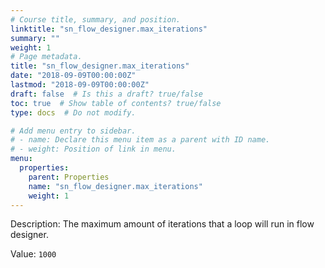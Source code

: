 ```yaml
---
# Course title, summary, and position.
linktitle: "sn_flow_designer.max_iterations"
summary: ""
weight: 1
# Page metadata.
title: "sn_flow_designer.max_iterations"
date: "2018-09-09T00:00:00Z"
lastmod: "2018-09-09T00:00:00Z"
draft: false  # Is this a draft? true/false
toc: true  # Show table of contents? true/false
type: docs  # Do not modify.

# Add menu entry to sidebar.
# - name: Declare this menu item as a parent with ID name.
# - weight: Position of link in menu.
menu:
  properties:
    parent: Properties
    name: "sn_flow_designer.max_iterations"
    weight: 1
---
```


Description: The maximum amount of iterations that a loop will run in flow designer.


Value: `1000`